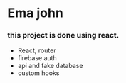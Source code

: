 # Ema john

### this project is done using react.

- React, router
- firebase auth
- api and fake database
- custom hooks
